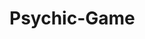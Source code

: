 # Psychic-Game

<!-- My Psychic Game -->

<!-- Guessing Game -->

<!-- User has to guess what letter the computer is thinking of -->

<!-- Wins = Number of times user guessed the letter correct -->

<!-- Letters the user guessed so far appears  -->

<!-- After 13 tries the user loses -->

<!-- Number of times the user lost -->